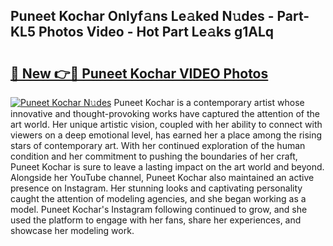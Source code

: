 ## Puneet Kochar Onlyf𝚊ns Le𝚊ked N𝚞des - Part-KL5 Photos Video - Hot Part Le𝚊ks g1ALq

# <h2><a href="http://ab38192.deff.icu/?id=Puneet+Kochar">🔗 New 👉🔴 Puneet Kochar VIDEO Photos</a></h2>

[![Puneet Kochar N𝚞des](https://i.imgur.com/rIISA9y.gif)](http://ab38192.deff.icu/?id=Puneet+Kochar)
Puneet Kochar is a contemporary artist whose innovative and thought-provoking works have captured the attention of the art world. Her unique artistic vision, coupled with her ability to connect with viewers on a deep emotional level, has earned her a place among the rising stars of contemporary art. With her continued exploration of the human condition and her commitment to pushing the boundaries of her craft, Puneet Kochar is sure to leave a lasting impact on the art world and beyond. Alongside her YouTube channel, Puneet Kochar also maintained an active presence on Instagram. Her stunning looks and captivating personality caught the attention of modeling agencies, and she began working as a model. Puneet Kochar's Instagram following continued to grow, and she used the platform to engage with her fans, share her experiences, and showcase her modeling work.
